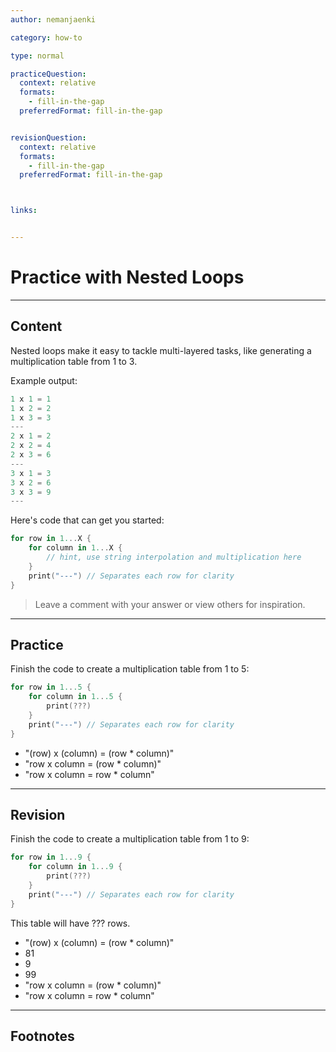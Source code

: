 ```yaml
---
author: nemanjaenki

category: how-to

type: normal

practiceQuestion:
  context: relative
  formats:
    - fill-in-the-gap
  preferredFormat: fill-in-the-gap


revisionQuestion:
  context: relative
  formats:
    - fill-in-the-gap
  preferredFormat: fill-in-the-gap



links:


---
```


# Practice with Nested Loops

---
## Content

Nested loops make it easy to tackle multi-layered tasks, like generating a multiplication table from 1 to 3.

Example output:

```swift
1 x 1 = 1
1 x 2 = 2
1 x 3 = 3
---
2 x 1 = 2
2 x 2 = 4
2 x 3 = 6
---
3 x 1 = 3
3 x 2 = 6
3 x 3 = 9
---
```

Here's code that can get you started:

```swift
for row in 1...X {
    for column in 1...X {
        // hint, use string interpolation and multiplication here
    }
    print("---") // Separates each row for clarity
}
```

> Leave a comment with your answer or view others for inspiration.

---
## Practice

Finish the code to create a multiplication table from 1 to 5:

```swift
for row in 1...5 {
    for column in 1...5 {
        print(???)
    }
    print("---") // Separates each row for clarity
}
```

- "\(row) x \(column) = \(row * column)"
- "row x column = \(row * column)"
- "row x column = row * column"

---
## Revision

Finish the code to create a multiplication table from 1 to 9:

```swift
for row in 1...9 {
    for column in 1...9 {
        print(???)
    }
    print("---") // Separates each row for clarity
}
```

This table will have ??? rows.

- "\(row) x \(column) = \(row * column)"
- 81
- 9
- 99
- "row x column = \(row * column)"
- "row x column = row * column"

---
## Footnotes


